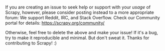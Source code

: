 If you are creating an issue to seek help or support with your
_usage_ of Scrapy, however, please consider posting instead
to a more appropriate forum: We support Reddit, IRC, and Stack
Overflow. Check our Community portal for details:
https://scrapy.org/community/

Otherwise, feel free to delete the above and make your issue!
If it's a bug, try to make it reproducible and minimal.
But don't sweat it. Thanks for contributing to Scrapy! :)
